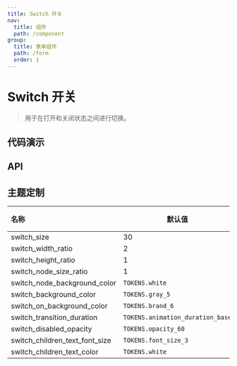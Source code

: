 ```yaml
---
title: Switch 开关
nav:
  title: 组件
  path: /component
group:
  title: 表单组件
  path: /form
  order: 1
---
```


# Switch 开关

> 用于在打开和关闭状态之间进行切换。

## 代码演示

<code src="./__fixtures__/base.tsx"></code>
<code src="./__fixtures__/text.tsx"></code>
<code src="./__fixtures__/disabled.tsx"></code>
<code src="./__fixtures__/size.tsx"></code>
<code src="./__fixtures__/custom.tsx"></code>

## API

<API hideTitle src="./switch.tsx"></API>

## 主题定制

| 名称                           | 默认值                           | 描述 |
| :----------------------------- | -------------------------------- | ---- |
| switch_size                    | 30                               | -    |
| switch_width_ratio             | 2                                | -    |
| switch_height_ratio            | 1                                | -    |
| switch_node_size_ratio         | 1                                | -    |
| switch_node_background_color   | `TOKENS.white`                   | -    |
| switch_background_color        | `TOKENS.gray_5`                  | -    |
| switch_on_background_color     | `TOKENS.brand_6`                 | -    |
| switch_transition_duration     | `TOKENS.animation_duration_base` | -    |
| switch_disabled_opacity        | `TOKENS.opacity_60`              | -    |
| switch_children_text_font_size | `TOKENS.font_size_3`             | -    |
| switch_children_text_color     | `TOKENS.white`                   | -    |
